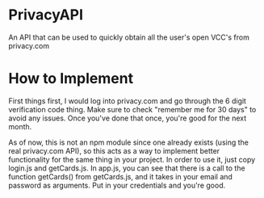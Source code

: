 # PrivacyAPI
An API that can be used to quickly obtain all the user's open VCC's from privacy.com

# How to Implement
First things first, I would log into privacy.com and go through the 6 digit verification code thing. Make sure to check "remember me for 30 days" to avoid any issues. Once you've done that once, you're good for the next month.

As of now, this is not an npm module since one already exists (using the real privacy.com API), so this acts as a way to implement better functionality for the same thing in your project. In order to use it, just copy login.js and getCards.js. In app.js, you can see that there is a call to the function getCards() from getCards.js, and it takes in your email and password as arguments. Put in your credentials and you're good.
